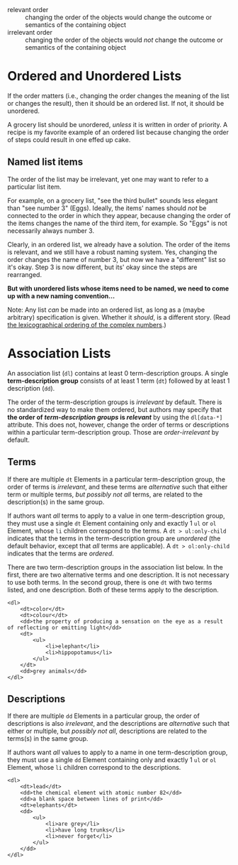 <dl>
  <dt>relevant order</dt>
  <dd>changing the order of the objects would change the outcome or semantics of the containing object</dd>
 <dt>irrelevant order</dt>
 <dd>changing the order of the objects would <em>not</em> change the outcome or semantics of the containing object</dd>
</dl>

# Ordered and Unordered Lists

If the order matters (i.e., changing the order changes the meaning of the list or changes the result), then it should be an ordered list. If not, it should be unordered.

A grocery list should be unordered, *unless* it is written in order of priority. A recipe is my favorite example of an ordered list because changing the order of steps could result in one effed up cake.

## Named list items ##

The order of the list may be irrelevant, yet one may want to refer to a particular list item.

For example, on a grocery list, "see the third bullet" sounds less elegant than "see number 3" (Eggs). Ideally, the items' names should *not* be connected to the order in which they appear, because changing the order of the items changes the name of the third item, for example. So "Eggs" is not necessarily always number 3.

Clearly, in an ordered list, we already have a solution. The order of the items is relevant, and we still have a robust naming system. Yes, changing the order changes the name of number 3, but now we have a "different" list so it's okay. Step 3 is now different, but its' okay since the steps are rearranged.

**But with unordered lists whose items need to be named, we need to come up with a new naming convention...**

Note: Any list *can* be made into an ordered list, as long as a (maybe arbitrary) specification is given. Whether it *should*, is a different story. (Read [the lexicographical ordering of the complex numbers](http://www.cut-the-knot.org/do_you_know/complex_compare.shtml).)

# Association Lists

An association list (`dl`) contains at least 0 term-description groups. A single **term-description group** consists of at least 1 term (`dt`) followed by at least 1 description (`dd`).

The order of the term-description groups is *irrelevant* by default. There is no standardized way to make them ordered, but authors may specify that **the order of *term-description groups* is *relevant*** by using the `dl[data-*]` attribute. This does not, however, change the order of terms or descriptions within a particular term-description group. Those are *order-irrelevant* by default.

## Terms

If there are multiple `dt` Elements in a particular term-description group, the order of terms is *irrelevant*, and these terms are *alternative* such that either term or multiple terms, *but possibly not all* terms, are related to the description(s) in the same group.

If authors want *all* terms to apply to a value in one term-description group, they must use a single `dt` Element containing only and exactly 1 `ul` or `ol` Element, whose `li` children correspond to the terms. A `dt > ul:only-child` indicates that the terms in the term-description group are *unordered* (the default behavior, except that *all* terms are applicable). A `dt > ol:only-child` indicates that the terms are *ordered*.

There are two term-description groups in the association list below. In the first, there are two alternative terms and one description. It is not necessary to use both terms. In the second group, there is one `dt` with two terms listed, and one description. Both of these terms apply to the description.

    <dl>
        <dt>color</dt>
        <dt>colour</dt>
        <dd>the property of producing a sensation on the eye as a result of reflecting or emitting light</dd>
        <dt>
            <ul>
                <li>elephant</li>
                <li>hippopotamus</li>
            </ul>
        </dt>
        <dd>grey animals</dd>
    </dl>

## Descriptions

If there are multiple `dd` Elements in a particular group, the order of descriptions is also *irrelevant*, and the descriptions are *alternative* such that either or multiple, but *possibly not all*, descriptions are related to the terms(s) in the same group.

If authors want *all* values to apply to a name in one term-description group, they must use a single `dd` Element containing only and exactly 1 `ul` or `ol` Element, whose `li` children correspond to the descriptions.

    <dl>
        <dt>lead</dt>
        <dd>the chemical element with atomic number 82</dd>
        <dd>a blank space between lines of print</dd>
        <dt>elephants</dt>
        <dd>
            <ul>
                <li>are grey</li>
                <li>have long trunks</li>
                <li>never forget</li>
            </ul>
        </dd>
    </dl>
